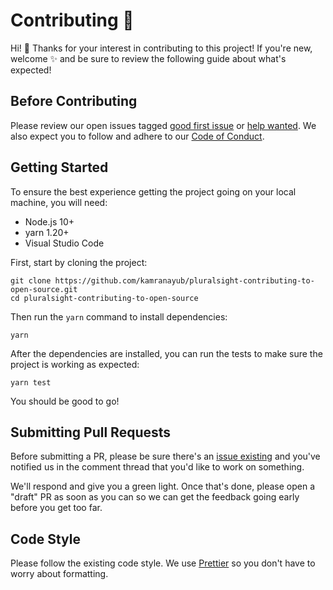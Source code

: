 # Contributing 📝

Hi! 👋 Thanks for your interest in contributing to this project! If you're new, welcome ✨ and be sure to review the following guide about what's expected!

## Before Contributing

Please review our open issues tagged [good first issue](https://github.com/kamranayub/pluralsight-contributing-to-open-source/issues?q=is%3Aissue+is%3Aopen+sort%3Aupdated-desc+label%3A%22good+first+issue%22) or [help wanted](https://github.com/kamranayub/pluralsight-contributing-to-open-source/issues?q=is%3Aissue+is%3Aopen+sort%3Aupdated-desc+label%3A%22help+wanted%22). We also expect you to follow and adhere to our [Code of Conduct](CODE_OF_CONDUCT.md).

## Getting Started

To ensure the best experience getting the project going on your local machine, you will need:

- Node.js 10+
- yarn 1.20+
- Visual Studio Code

First, start by cloning the project:

    git clone https://github.com/kamranayub/pluralsight-contributing-to-open-source.git
    cd pluralsight-contributing-to-open-source
    
Then run the `yarn` command to install dependencies:

    yarn
    
After the dependencies are installed, you can run the tests to make sure the project is working as expected:

    yarn test
    
You should be good to go!

## Submitting Pull Requests

Before submitting a PR, please be sure there's an [issue existing](https://github.com/kamranayub/pluralsight-contributing-to-open-source/issues) and you've notified us in the comment thread that you'd like to work on something.

We'll respond and give you a green light. Once that's done, please open a "draft" PR as soon as you can so we can get the feedback going early before you get too far.

## Code Style

Please follow the existing code style. We use [Prettier](https://prettier.io/) so you don't have to worry about formatting.
